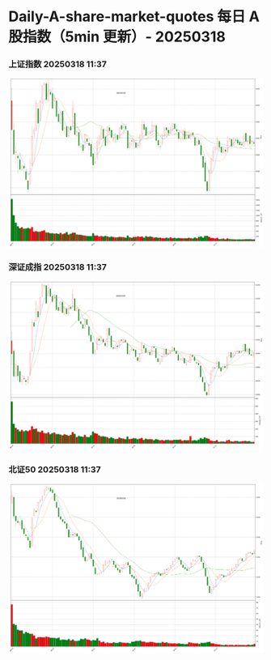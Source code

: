 
# Daily-A-share-market-quotes 每日 A 股指数（5min 更新）- 20250318

### 上证指数 20250318 11:37
![](./fig/2025/3/20250318-sh000001.png)

### 深证成指 20250318 11:37
![](./fig/2025/3/20250318-sz399001.png)

### 北证50 20250318 11:37
![](./fig/2025/3/20250318-bj899050.png)
